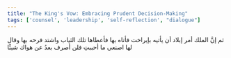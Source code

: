 ```yaml
---
title: "The King's Vow: Embracing Prudent Decision-Making"
tags: ['counsel', 'leadership', 'self-reflection', "dialogue"]
---
```


 ثم إنَّ الملك أمر إبلاد أن يأتيه بإيراخت فأتاه بها فأعطاها تلك الثياب واشتد فرحه بها وقال لها اصنعي ما أحببتِ فلن أصرف بعدُ عن هواك شيئًا
